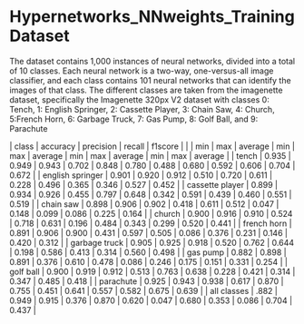 # Hypernetworks_NNweights_TrainingDataset
The dataset contains 1,000 instances of neural networks, divided into a total
of 10 classes. Each neural network is a two-way, one-versus-all image classifier,
and each class contains 101 neural networks that can identify the images of that
class. The different classes are taken from the imagenette dataset, specifically
the Imagenette 320px V2 dataset with classes 0: Tench, 1: English Springer, 2:
Cassette Player, 3: Chain Saw, 4: Church, 5:French Horn, 6: Garbage Truck,
7: Gas Pump, 8: Golf Ball, and 9: Parachute

|   class          |          accuracy          |          precision        |           recall          |         f1score           |
|                   |  min   |  max  |  average  |  min  |  max  |  average  |  min  |  max  |  average  |  min  |  max  |  average  |
| tench            | 0.935  | 0.949 |   0.943   | 0.702 | 0.848 |   0.780   | 0.488 | 0.680 |   0.592   | 0.606 | 0.704 |   0.672   |
| english springer | 0.901  | 0.920 |   0.912   | 0.510 | 0.720 |   0.611   | 0.228 | 0.496 |   0.365   | 0.346 | 0.527 |   0.452   |
| cassette player  | 0.899  | 0.934 |   0.926   | 0.455 | 0.797 |   0.648   | 0.342 | 0.591 |   0.439   | 0.460 | 0.551 |   0.519   |
| chain saw        | 0.898  | 0.906 |   0.902   | 0.418 | 0.611 |   0.512   | 0.047 | 0.148 |   0.099   | 0.086 | 0.225 |   0.164   |
| church           | 0.900  | 0.916 |   0.910   | 0.524 | 0.718 |   0.631   | 0.196 | 0.484 |   0.343   | 0.299 | 0.520 |   0.441   |
| french horn      | 0.891  | 0.906 |   0.900   | 0.431 | 0.597 |   0.505   | 0.086 | 0.376 |   0.231   | 0.146 | 0.420 |   0.312   |
| garbage truck    | 0.905  | 0.925 |   0.918   | 0.520 | 0.762 |   0.644   | 0.198 | 0.586 |   0.413   | 0.314 | 0.560 |   0.498   |
| gas pump         | 0.882  | 0.898 |   0.891   | 0.376 | 0.610 |   0.478   | 0.086 | 0.246 |   0.175   | 0.151 | 0.331 |   0.254   |
| golf ball        | 0.900  | 0.919 |   0.912   | 0.513 | 0.763 |   0.638   | 0.228 | 0.421 |   0.314   | 0.347 | 0.485 |   0.418   |
| parachute        | 0.925  | 0.943 |   0.938   | 0.617 | 0.870 |   0.755   | 0.451 | 0.641 |   0.557   | 0.582 | 0.675 |   0.639   |
| all classes      | .882   | 0.949 |   0.915   | 0.376 | 0.870 |   0.620   | 0.047 | 0.680 |   0.353   | 0.086 | 0.704 |   0.437   |

